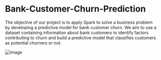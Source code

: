 # Bank-Customer-Churn-Prediction
The objective of our project is to apply Spark to solve a business problem by developing a predictive model for bank customer churn. We aim to use a dataset containing information about bank customers to identify factors contributing to churn and build a predictive model that classifies customers as potential churners or not. 


![image](https://github.com/mksowmeya/Bank-Customer-Churn-Prediction/assets/51466866/96f526c5-9be5-48af-89b3-bfe3f6a4844d)

